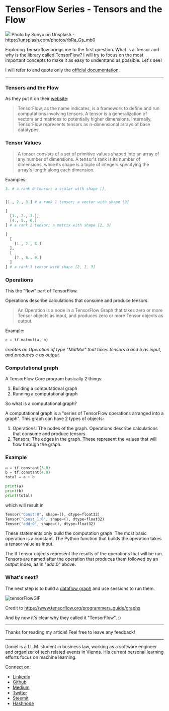 # TensorFlow Series - Tensors and the Flow
[<img src="https://images.unsplash.com/photo-1505870493536-5349bcc99cb1?ixlib=rb-0.3.5&ixid=eyJhcHBfaWQiOjEyMDd9&s=d73d25857678672c1958bc1319b96e0e&auto=format&fit=crop&w=2250&q=80">](
https://unsplash.com/photos/rbRa_Gs_mb0)
Photo by Sunyu on Unsplash - https://unsplash.com/photos/rbRa_Gs_mb0

Exploring Tensorflow brings me to the first question. What is a Tensor and why is the library called TensorFlow?
I will try to focus on the most important concepts to make it as easy to understand as possible.
Let's see!

I will refer to and quote only the [official documentation](https://www.tensorflow.org/programmers_guide/low_level_intro). 

---

### Tensors and the Flow

As they put it on their [website](https://www.tensorflow.org/programmers_guide/tensors): 

> TensorFlow, as the name indicates, is a framework to define and run computations involving tensors. A tensor is a generalization of vectors and matrices to potentially higher dimensions. Internally, TensorFlow represents tensors as n-dimensional arrays of base datatypes.

### Tensor Values

> A tensor consists of a set of primitive values shaped into an array of any number of dimensions. A tensor's rank is its number of dimensions, while its shape is a tuple of integers specifying the array's length along each dimension. 

Examples:

```python
3. # a rank 0 tensor; a scalar with shape [],


[1., 2., 3.] # a rank 1 tensor; a vector with shape [3]

[ 
  [1., 2., 3.],
  [4., 5., 6.]
] # a rank 2 tensor; a matrix with shape [2, 3]

[ 
  [ 
    [1., 2., 3.]
  ],
  [ 
    [7., 8., 9.]
  ]
] # a rank 3 tensor with shape [2, 1, 3]
```

### Operations

This the "flow" part of TensorFlow. 

Operations describe calculations that consume and produce tensors.

> An Operation is a node in a TensorFlow Graph that takes zero or more Tensor objects as input, and produces zero or more Tensor objects as output.

Example:

```python
c = tf.matmul(a, b)
```

*creates an Operation of type "MatMul" that takes tensors a and b as input, and produces c as output.*

### Computational graph

A TensorFlow Core program basically 2 things:
1. Building a computational graph 
1. Running a computational graph

So what is a computational graph?

A computational graph is a "series of TensorFlow operations arranged into a graph". 
This graph can have 2 types of objects:
1. Operations: The nodes of the graph. Operations describe calculations that consume and produce tensors.
1. Tensors: The edges in the graph. These represent the values that will flow through the graph.

### Example

```python
a = tf.constant(3.0)
b = tf.constant(4.0)
total = a + b

print(a)
print(b)
print(total)
```
which will result in 

```python
Tensor("Const:0", shape=(), dtype=float32)
Tensor("Const_1:0", shape=(), dtype=float32)
Tensor("add:0", shape=(), dtype=float32)
```

These statements only build the computation graph. 
The most basic operation is a constant. The Python function that builds the operation takes a tensor value as input.

The tf.Tensor objects represent the results of the operations that will be run.
Tensors are named after the operation that produces them followed by an output index, as in "add:0" above.

### What's next?

The next step is to build a [dataflow graph](https://www.tensorflow.org/programmers_guide/graphs) and use sessions to run them.

![tensorFlowGIF](https://www.tensorflow.org/images/tensors_flowing.gif)

Credit to https://www.tensorflow.org/programmers_guide/graphs


And by now it's clear why they called it "TensorFlow". :)

---

Thanks for reading my article! Feel free to leave any feedback! 

---

Daniel is a LL.M. student in business law, working as a software engineer and organizer of tech related events in Vienna. 
His current personal learning efforts focus on machine learning. 

Connect on:
- [LinkedIn](https://www.linkedin.com/in/createdd) 
- [Github](https://github.com/Createdd)
- [Medium](https://medium.com/@ddcreationstudi)
- [Twitter](https://twitter.com/DDCreationStudi)
- [Steemit](https://steemit.com/@createdd)
- [Hashnode](https://hashnode.com/@DDCreationStudio)

<!-- Written by Daniel Deutsch (deudan1010@gmail.com) -->